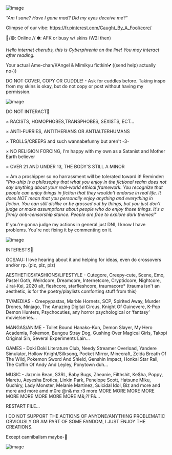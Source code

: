 ![image](https://files.catbox.moe/c0pxcl.jpeg)



*"Am I sane? Have I gone mad? Did my eyes deceive me?"*

Glimpse of our vibe: https://fr.pinterest.com/Caught_By_A_Fool/core/
<!--
**KANNIBALKUNT/KANNIBALKUNT** is a ✨ _special_ ✨ repository because its `README.md` (this file) appears on your GitHub profile.

-->
🌙/🟢: Online // ⛔️: AFK or busy w/ skins (W2I then)

*Hello internet cherubs, this is Cyberphrenia on the line! You may interact after reading.* 

Your actual Ame-chan/KAngel & Mimikyu fictkin!💕 ((send help) actually no-))

DO NOT COVER, COPY OR CUDDLE! - Ask for cuddles before. Taking inspo from my skins is okay, but do not copy or post without having my permission.

![image](https://files.catbox.moe/7b71cc.jpeg)

DO NOT INTERACT🔪

× RACISTS, HOMOPHOBES,TRANSPHOBES, SEXISTS, ECT…

× ANTI-FURRIES, ANTITHERIANS OR ANTIALTERHUMANS 

× TROLLS/CREEPS and such wannabefunny but aren't -3-

× NO RELIGION FORCING, I'm happy with my own as a Satanist and Mother Earth believer

× OVER 21 AND UNDER 13, THE BODY'S STILL A MINOR

× Am a proshipper so no harrassment will be tolerated toward it! Reminder: "*Pro-ship is a philosophy that what you enjoy in the fictional realm does not say anything about your real-world ethical framework. You recognize that people can enjoy things in fiction that they wouldn't endorse in real life. It does NOT mean that you personally enjoy anything and everything in fiction. You can still dislike or be grossed out by things, but you just don't judge or make assumptions about people who do enjoy those things. It's a firmly anti-censorship stance. People are free to explore dark themes!*"

If you're gonna judge my actions in general just DNI, I know I have problems. You're not fixing it by commenting on it.

![image](https://files.catbox.moe/7b71cc.jpeg)


INTERESTS🍬

OCS/AU: I love hearing about it and helping for ideas, even do crossovers and/or rp. (plz, plz, plz)

AESTHETICS/FASHIONS/LIFESTYLE - Cutegore, Creepy-cute, Scene, Emo, Pastel Goth, Weirdcore, Dreamcore, Internetcore, Cryptidcore, Nightcore, Jirai-Kei, 2020 alt, fleshcore, starfleshcore, traumacore* (trauma isn't an aesthetic, is for the poetry/playlists comforting stuff from this)

TV/MEDIAS - Creepypastas, Marble Hornets, SCP, Spirited Away, Murder Drones, Ninjago, The Amazing Digital Circus, Knight Of Guinevere, K-Pop Demon Hunters, Psychocuties, any horror psychological or ‘fantasy’ movie/series…

MANGAS/ANIME - Toilet Bound Hanako-Kun, Demon Slayer, My Hero Academia, Pokemon, Bungou Stray Dog, Gushing Over Magical Girls, Takopi Original Sin, Several Experiments Lain...

GAMES - Doki Doki Literature Club, Needy Streamer Overload, Yandere Simulator, Hollow Knight/Silksong, Pocket Mirror, Minecraft, Zelda Breath Of The Wild, Pokemon Sword And Shield, Genshin Impact, Honkai Star Rail, The Coffin Of Andy And Leyley, Ponytown duh…

MUSIC - Jazmin Bean, S3RL, Baby Bugs, Zheanie, Filthshit, Ke$ha, Poppy, Maretu, Aeyesha Erotica, Linkin Park, Penelope Scott, Hatsune Miku, Guchiry, Lady Monster, Melanie Martinez, Suicidal Idol, Biz and more and more and more amd m0re @n& mx:r3 more MORE MORE MORE MORE MORE MORE MORE MORE MORE M&;?!'F&...

RESTART FILE...

I DO NOT SUPPORT THE ACTIONS OF ANYONE/ANYTHING PROBLEMATIC OBVIOUSLY OR AM PART OF SOME FANDOM, I JUST ENJOY THE CREATIONS.

Except cannibalism maybe-🔪 


![image](https://files.catbox.moe/zq7ryv.jpeg)
